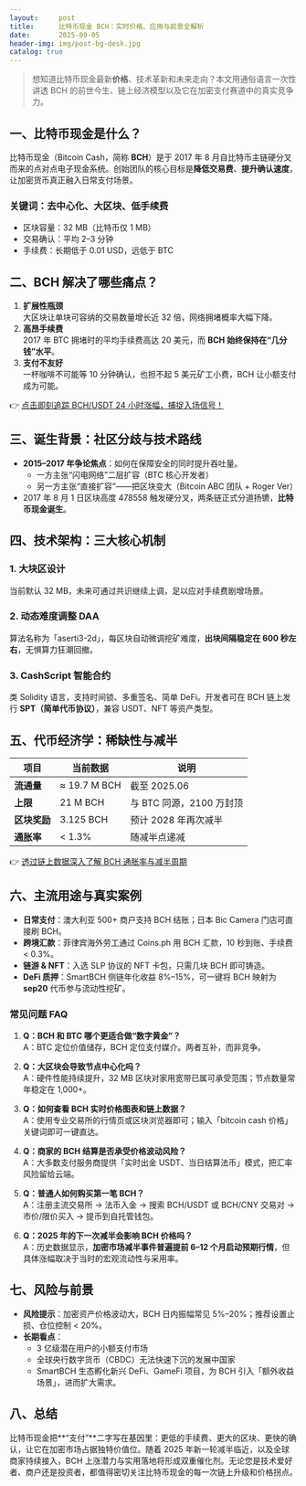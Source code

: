 ```yaml
---
layout:     post
title:      比特币现金 BCH：实时价格、应用与前景全解析
date:       2025-09-05
header-img: img/post-bg-desk.jpg
catalog: true
---
```


> 想知道比特币现金最新**价格**、技术革新和未来走向？本文用通俗语言一次性讲透 BCH 的前世今生、链上经济模型以及它在加密支付赛道中的真实竞争力。

## 一、比特币现金是什么？
比特币现金（Bitcoin Cash，简称 **BCH**）是于 2017 年 8 月自比特币主链硬分叉而来的点对点电子现金系统。创始团队的核心目标是**降低交易费**、**提升确认速度**，让加密货币真正融入日常支付场景。

### 关键词：去中心化、大区块、低手续费
- 区块容量：32 MB（比特币仅 1 MB）
- 交易确认：平均 2–3 分钟
- 手续费：长期低于 0.01 USD，远低于 BTC

## 二、BCH 解决了哪些痛点？
1. **扩展性瓶颈**  
   大区块让单块可容纳的交易数量增长近 32 倍，网络拥堵概率大幅下降。
2. **高昂手续费**  
   2017 年 BTC 拥堵时的平均手续费高达 20 美元，而 **BCH 始终保持在“几分钱”水平**。
3. **支付不友好**  
   一杯咖啡不可能等 10 分钟确认，也担不起 5 美元矿工小费，BCH 让小额支付成为可能。

👉 [点击即刻追踪 BCH/USDT 24 小时涨幅，捕捉入场信号！](https://okxdog.com/)

## 三、诞生背景：社区分歧与技术路线
- **2015–2017 年争论焦点**：如何在保障安全的同时提升吞吐量。  
  - 一方主张“闪电网络”二层扩容（BTC 核心开发者）  
  - 另一方主张“直接扩容”——把区块变大（Bitcoin ABC 团队 + Roger Ver）
- 2017 年 8 月 1 日区块高度 478558 触发硬分叉，两条链正式分道扬镳，**比特币现金诞生**。

## 四、技术架构：三大核心机制
### 1. 大块区设计
当前默认 32 MB，未来可通过共识继续上调，足以应对手续费剧增场景。

### 2. 动态难度调整 DAA
算法名称为「aserti3-2d」，每区块自动微调挖矿难度，**出块间隔稳定在 600 秒左右**，无惧算力狂潮回撤。

### 3. CashScript 智能合约
类 Solidity 语言，支持时间锁、多重签名、简单 DeFi。开发者可在 BCH 链上发行 **SPT（简单代币协议）**，兼容 USDT、NFT 等资产类型。

## 五、代币经济学：稀缺性与减半
| 项目 | 当前数据 | 说明 |
|---|---|---|
| **流通量** | ≈ 19.7 M BCH | 截至 2025.06 |
| **上限** | 21 M BCH | 与 BTC 同源，2100 万封顶 |
| **区块奖励** | 3.125 BCH | 预计 2028 年再次减半 |
| **通胀率** | < 1.3% | 随减半点递减 |

👉 [透过链上数据深入了解 BCH 通胀率与减半周期](https://okxdog.com/)

## 六、主流用途与真实案例
- **日常支付**：澳大利亚 500+ 商户支持 BCH 结账；日本 Bic Camera 门店可直接刷 BCH。  
- **跨境汇款**：菲律宾海外劳工通过 Coins.ph 用 BCH 汇款，10 秒到账、手续费 < 0.3%。  
- **链游 & NFT**：入选 SLP 协议的 NFT 卡包，只需几块 BCH 即可铸造。  
- **DeFi 质押**：SmartBCH 侧链年化收益 8%–15%，可一键将 BCH 映射为**sep20** 代币参与流动性挖矿。

### 常见问题 FAQ
1. **Q：BCH 和 BTC 哪个更适合做“数字黄金”？**  
   A：BTC 定位价值储存，BCH 定位支付媒介。两者互补，而非竞争。

2. **Q：大区块会导致节点中心化吗？**  
   A：硬件性能持续提升，32 MB 区块对家用宽带已属可承受范围；节点数量常年稳定在 1,000+。

3. **Q：如何查看 BCH 实时价格图表和链上数据？**  
   A：使用专业交易所的行情页或区块浏览器即可；输入「bitcoin cash 价格」关键词即可一键直达。

4. **Q：商家的 BCH 结算是否承受价格波动风险？**  
   A：大多数支付服务商提供「实时出金 USDT、当日结算法币」模式，把汇率风险留给云端。

5. **Q：普通人如何购买第一笔 BCH？**  
   A：注册主流交易所 → 法币入金 → 搜索 BCH/USDT 或 BCH/CNY 交易对 → 市价/限价买入 → 提币到自托管钱包。

6. **Q：2025 年的下一次减半会影响 BCH 价格吗？**  
   A：历史数据显示，**加密市场减半事件普遍提前 6–12 个月启动预期行情**，但具体涨幅取决于当时的宏观流动性与采用率。

## 七、风险与前景
- **风险提示**：加密资产价格波动大，BCH 日内振幅常见 5%–20%；推荐设置止损、仓位控制 < 20%。  
- **长期看点**：  
  - 3 亿级潜在用户的小额支付市场  
  - 全球央行数字货币（CBDC）无法快速下沉的发展中国家  
  - SmartBCH 生态孵化新兴 DeFi、GameFi 项目，为 BCH 引入「额外收益场景」，进而扩大需求。

## 八、总结
比特币现金把**“支付”**二字写在基因里：更低的手续费、更大的区块、更快的确认，让它在加密市场占据独特价值位。随着 2025 年新一轮减半临近，以及全球商家持续接入，BCH 上涨潜力与实用落地将形成双重催化剂。无论您是技术爱好者、商户还是投资者，都值得密切关注比特币现金的每一次链上升级和价格拐点。